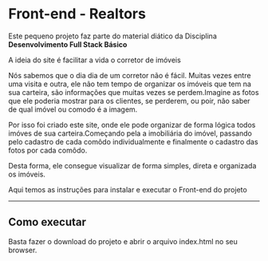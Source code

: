 # Front-end - Realtors

Este pequeno projeto faz parte do material diático da Disciplina **Desenvolvimento Full Stack Básico** 

A ideia do site é facilitar a vida o corretor de imóveis

Nós sabemos que o dia dia de um corretor não é fácil. Muitas vezes  entre uma visita e outra, ele não tem tempo de organizar os imóveis que tem na sua carteira, são informações que muitas vezes se perdem.Imagine as fotos que ele poderia mostrar para os clientes, se perderem, ou poir,  não saber de qual imóvel ou comodo é a imagem.

Por isso foi criado este site, onde ele pode organizar de forma lógica todos imóves de sua carteira.Começando pela a imobiliária do imóvel, passando pelo cadastro de cada comôdo individualmente e finalmente o cadastro das fotos por cada comôdo.

Desta forma, ele consegue visualizar de forma simples, direta e organizada os imóveis.

Aqui temos as instruções para instalar e executar o Front-end do projeto

---
## Como executar

Basta fazer o download do projeto e abrir o arquivo index.html no seu browser.
